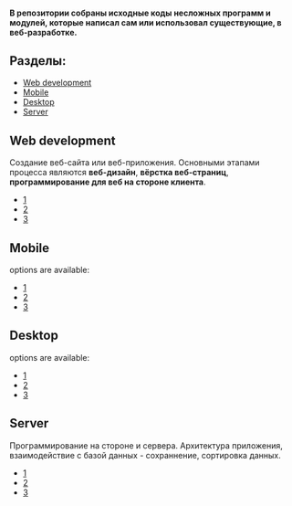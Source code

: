#### В репозитории собраны исходные коды несложных программ и модулей, которые написал сам или использовал существующие, в веб-разработке.

## Разделы:

- [Web development](#web-dev)
- [Mobile](#mobile)
- [Desktop](#desktop)
- [Server](#server)

## Web development
Создание веб-сайта или веб-приложения. Основными этапами процесса являются **веб-дизайн**, **вёрстка веб-страниц**, **программирование для веб на стороне клиента**.

- [1]()
- [2]()
- [3]()


## Mobile

options are available:

- [1]()
- [2]()
- [3]()


## Desktop

options are available:

- [1]()
- [2]()
- [3]()


## Server
Программирование на стороне и сервера. Архитектура приложения, взаимодействие с базой данных - сохраннение, сортировка данных.

- [1]()
- [2]()
- [3]()